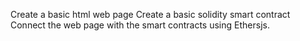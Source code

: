 Create a basic html web page
Create a basic solidity smart contract
Connect the web page with the smart contracts using Ethersjs.
